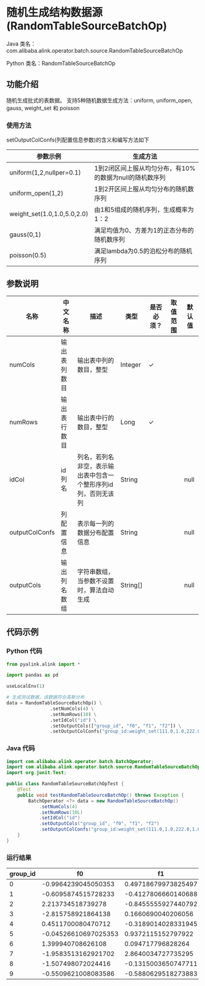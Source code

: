 # 随机生成结构数据源 (RandomTableSourceBatchOp)
Java 类名：com.alibaba.alink.operator.batch.source.RandomTableSourceBatchOp

Python 类名：RandomTableSourceBatchOp


## 功能介绍
随机生成批式的表数据。
支持5种随机数据生成方法：uniform, uniform_open, gauss, weight_set 和 poisson

### 使用方法
setOutputColConfs(列配置信息参数)的含义和编写方法如下

| 参数示例 | 生成方法 |
| ---- | ---- | 
| uniform(1,2,nullper=0.1) | 1到2闭区间上服从均匀分布，有10%的数据为null的随机数序列 |
| uniform_open(1,2) | 1到2开区间上服从均匀分布的随机数序列 |
| weight_set(1.0,1.0,5.0,2.0) | 由1和5组成的随机序列，生成概率为1：2 |
| gauss(0,1) | 满足均值为0、方差为1的正态分布的随机数序列 |
| poisson(0.5) | 满足lambda为0.5的泊松分布的随机序列|

## 参数说明
| 名称 | 中文名称 | 描述 | 类型 | 是否必须？ | 取值范围 | 默认值 |
| --- | --- | --- | --- | --- | --- | --- |
| numCols | 输出表列数目 | 输出表中列的数目，整型 | Integer | ✓ |  |  |
| numRows | 输出表行数目 | 输出表中行的数目，整型 | Long | ✓ |  |  |
| idCol | id 列名 | 列名，若列名非空，表示输出表中包含一个整形序列id列，否则无该列 | String |  |  | null |
| outputColConfs | 列配置信息 | 表示每一列的数据分布配置信息 | String |  |  | null |
| outputCols | 输出列名数组 | 字符串数组，当参数不设置时，算法自动生成 | String[] |  |  | null |


## 代码示例
### Python 代码
```python
from pyalink.alink import *

import pandas as pd

useLocalEnv(1)

# 生成测试数据，该数据符合高斯分布
data = RandomTableSourceBatchOp() \
                .setNumCols(4) \
                .setNumRows(10) \
                .setIdCol("id") \
                .setOutputCols(["group_id", "f0", "f1", "f2"]) \
                .setOutputColConfs("group_id:weight_set(111.0,1.0,222.0,1.0);f0:gauss(0,2);f1:gauss(0,2);f2:gauss(0,2)")
```
### Java 代码
```java
import com.alibaba.alink.operator.batch.BatchOperator;
import com.alibaba.alink.operator.batch.source.RandomTableSourceBatchOp;
import org.junit.Test;

public class RandomTableSourceBatchOpTest {
	@Test
	public void testRandomTableSourceBatchOp() throws Exception {
		BatchOperator <?> data = new RandomTableSourceBatchOp()
			.setNumCols(4)
			.setNumRows(10L)
			.setIdCol("id")
			.setOutputCols("group_id", "f0", "f1", "f2")
			.setOutputColConfs("group_id:weight_set(111.0,1.0,222.0,1.0);f0:gauss(0,2);f1:gauss(0,2);f2:gauss(0,2)");
	}
}
```
### 运行结果
| group_id | f0 | f1 | f2 |
| --- | --- | --- | --- |
| 0 | -0.9964239045050353 | 0.49718679973825497 | 0.1792735119342329 |
| 1 | -0.6095874515728233 | -0.4127806660140688 | 3.0630804909945755 |
| 2 | 2.213734518739278 | -0.8455555927440792 | -1.600352103528522 |
| 3 | -2.815758921864138 | 0.1660690040206056 | 2.5530930456104337 |
| 4 | 0.4511700080470712 | -0.3189014028331945 | 1.074516449728338 |
| 5 | -0.04526610697025353 | 0.9372115152797922 | 0.8801699948291315 |
| 6 | 1.399940708626108 | 0.094717796828264 | 1.8070419026410982 |
| 7 | -1.9583513162921702 | 2.8640034727735295 | 0.8341853784130754 |
| 8 | -1.507498072024416 | -0.1315003650747711 | -3.695551497151364 |
| 9 | -0.5509621008083586 | -0.5880629518273883 | 1.5237202683647566 |



